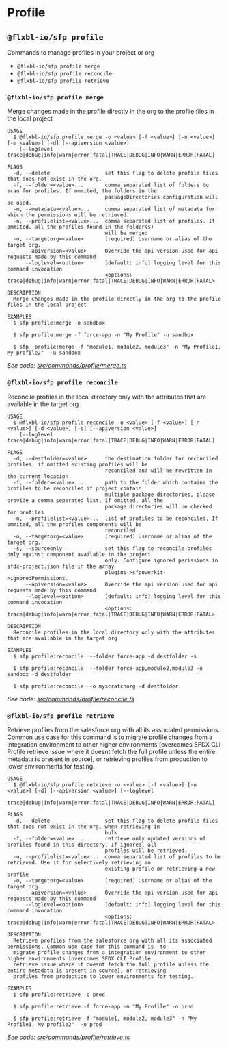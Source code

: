 # Profile

## `@flxbl-io/sfp profile`

Commands to manage profiles in your project or org

* `@flxbl-io/sfp profile merge`
* `@flxbl-io/sfp profile reconcile`
* `@flxbl-io/sfp profile retrieve`

### `@flxbl-io/sfp profile merge`

Merge changes made in the profile directly in the org to the profile files in the local project

```
USAGE
  $ @flxbl-io/sfp profile merge -o <value> [-f <value>] [-n <value>] [-m <value>] [-d] [--apiversion <value>]
    [--loglevel trace|debug|info|warn|error|fatal|TRACE|DEBUG|INFO|WARN|ERROR|FATAL]

FLAGS
  -d, --delete                  set this flag to delete profile files that does not exist in the org.
  -f, --folder=<value>...       comma separated list of folders to scan for profiles. If ommited, the folders in the
                                packageDirectories configuration will be used.
  -m, --metadata=<value>...     comma separated list of metadata for which the permissions will be retrieved.
  -n, --profilelist=<value>...  comma separated list of profiles. If ommited, all the profiles found in the folder(s)
                                will be merged
  -o, --targetorg=<value>       (required) Username or alias of the target org.
      --apiversion=<value>      Override the api version used for api requests made by this command
      --loglevel=<option>       [default: info] logging level for this command invocation
                                <options: trace|debug|info|warn|error|fatal|TRACE|DEBUG|INFO|WARN|ERROR|FATAL>

DESCRIPTION
  Merge changes made in the profile directly in the org to the profile files in the local project

EXAMPLES
  $ sfp profile:merge -o sandbox

  $ sfp profile:merge -f force-app -n "My Profile" -u sandbox

  $ sfp  profile:merge -f "module1, module2, module3" -n "My Profile1, My profile2"  -u sandbox
```

_See code:_ [_src/commands/profile/merge.ts_](https://github.com/flxbl-io/sfp/blob/v37.0.1/src/commands/profile/merge.ts)

### `@flxbl-io/sfp profile reconcile`

Reconcile profiles in the local directory only with the attributes that are available in the target org

```
USAGE
  $ @flxbl-io/sfp profile reconcile -o <value> [-f <value>] [-n <value>] [-d <value>] [-s] [--apiversion <value>]
    [--loglevel trace|debug|info|warn|error|fatal|TRACE|DEBUG|INFO|WARN|ERROR|FATAL]

FLAGS
  -d, --destfolder=<value>      the destination folder for reconciled profiles, if omitted existing profiles will be
                                reconciled and will be rewritten in the current location
  -f, --folder=<value>...       path to the folder which contains the profiles to be reconciled,if project contain
                                multiple package directories, please provide a comma seperated list, if omitted, all the
                                package directories will be checked for profiles
  -n, --profilelist=<value>...  list of profiles to be reconciled. If ommited, all the profiles components will be
                                reconciled.
  -o, --targetorg=<value>       (required) Username or alias of the target org.
  -s, --sourceonly              set this flag to reconcile profiles only against component available in the project
                                only. Configure ignored perissions in sfdx-project.json file in the array
                                plugins->sfpowerkit->ignoredPermissions.
      --apiversion=<value>      Override the api version used for api requests made by this command
      --loglevel=<option>       [default: info] logging level for this command invocation
                                <options: trace|debug|info|warn|error|fatal|TRACE|DEBUG|INFO|WARN|ERROR|FATAL>

DESCRIPTION
  Reconcile profiles in the local directory only with the attributes that are available in the target org

EXAMPLES
  $ sfp profile:reconcile  --folder force-app -d destfolder -s

  $ sfp profile:reconcile  --folder force-app,module2,module3 -o sandbox -d destfolder

  $ sfp profile:reconcile  -o myscratchorg -d destfolder
```

_See code:_ [_src/commands/profile/reconcile.ts_](https://github.com/flxbl-io/sfp/blob/v37.0.1/src/commands/profile/reconcile.ts)

### `@flxbl-io/sfp profile retrieve`

Retrieve profiles from the salesforce org with all its associated permissions. Common use case for this command is to migrate profile changes from a integration environment to other higher environments \[overcomes SFDX CLI Profile retrieve issue where it doesnt fetch the full profile unless the entire metadata is present in source], or retrieving profiles from production to lower environments for testing.

```
USAGE
  $ @flxbl-io/sfp profile retrieve -o <value> [-f <value>] [-n <value>] [-d] [--apiversion <value>] [--loglevel
    trace|debug|info|warn|error|fatal|TRACE|DEBUG|INFO|WARN|ERROR|FATAL]

FLAGS
  -d, --delete                  set this flag to delete profile files that does not exist in the org, when retrieving in
                                bulk
  -f, --folder=<value>...       retrieve only updated versions of profiles found in this directory, If ignored, all
                                profiles will be retrieved.
  -n, --profilelist=<value>...  comma separated list of profiles to be retrieved. Use it for selectively retrieving an
                                existing profile or retrieving a new profile
  -o, --targetorg=<value>       (required) Username or alias of the target org.
      --apiversion=<value>      Override the api version used for api requests made by this command
      --loglevel=<option>       [default: info] logging level for this command invocation
                                <options: trace|debug|info|warn|error|fatal|TRACE|DEBUG|INFO|WARN|ERROR|FATAL>

DESCRIPTION
  Retrieve profiles from the salesforce org with all its associated permissions. Common use case for this command is  to
  migrate profile changes from a integration environment to other higher environments [overcomes SFDX CLI Profile
  retrieve issue where it doesnt fetch the full profile unless the entire metadata is present in source], or retrieving
  profiles from production to lower environments for testing.

EXAMPLES
  $ sfp profile:retrieve -o prod

  $ sfp profile:retrieve -f force-app -n "My Profile" -o prod

  $ sfp profile:retrieve -f "module1, module2, module3" -n "My Profile1, My profile2"  -o prod
```

_See code:_ [_src/commands/profile/retrieve.ts_](https://github.com/flxbl-io/sfp/blob/v37.0.1/src/commands/profile/retrieve.ts)
